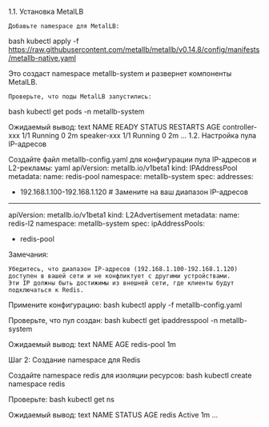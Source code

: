 1.1. Установка MetalLB

    Добавьте namespace для MetalLB:

bash
kubectl apply -f https://raw.githubusercontent.com/metallb/metallb/v0.14.8/config/manifests/metallb-native.yaml


Это создаст namespace metallb-system и развернет компоненты MetalLB.

    Проверьте, что поды MetalLB запустились:

bash
kubectl get pods -n metallb-system

Ожидаемый вывод:
text
NAME                          READY   STATUS    RESTARTS   AGE
controller-xxx                1/1     Running   0          2m
speaker-xxx                   1/1     Running   0          2m
...
1.2. Настройка пула IP-адресов

Создайте файл metallb-config.yaml для конфигурации пула IP-адресов и L2-рекламы:
yaml
apiVersion: metallb.io/v1beta1
kind: IPAddressPool
metadata:
  name: redis-pool
  namespace: metallb-system
spec:
  addresses:
  - 192.168.1.100-192.168.1.120  # Замените на ваш диапазон IP-адресов
---
apiVersion: metallb.io/v1beta1
kind: L2Advertisement
metadata:
  name: redis-l2
  namespace: metallb-system
spec:
  ipAddressPools:
  - redis-pool

Замечания:

    Убедитесь, что диапазон IP-адресов (192.168.1.100-192.168.1.120) доступен в вашей сети и не конфликтует с другими устройствами.
    Эти IP должны быть достижимы из внешней сети, где клиенты будут подключаться к Redis.

Примените конфигурацию:
bash
kubectl apply -f metallb-config.yaml

Проверьте, что пул создан:
bash
kubectl get ipaddresspool -n metallb-system

Ожидаемый вывод:
text
NAME         AGE
redis-pool   1m

Шаг 2: Создание namespace для Redis

Создайте namespace redis для изоляции ресурсов:
bash
kubectl create namespace redis

Проверьте:
bash
kubectl get ns

Ожидаемый вывод:
text
NAME              STATUS   AGE
redis             Active   1m
...
